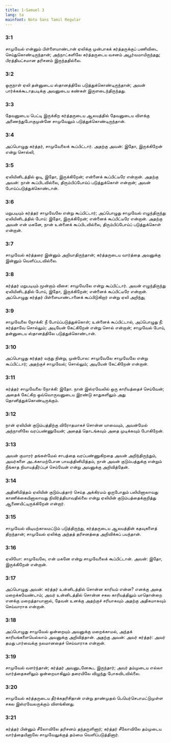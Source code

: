 ```yaml
---
title: 1-Samuel 3
lang: ta
mainfont: Noto Sans Tamil Regular
---
```


###  3:1

சாமுவேல் என்னும் பிள்ளையாண்டான் ஏலிக்கு முன்பாகக் கர்த்தருக்குப் பணிவிடை செய்துகொண்டிருந்தான்; அந்நாட்களிலே கர்த்தருடைய வசனம் அபூர்வமாயிருந்தது; பிரத்தியட்சமான தரிசனம் இருந்ததில்லை.

###  3:2

ஒருநாள் ஏலி தன்னுடைய ஸ்தானத்திலே படுத்துக்கொண்டிருந்தான்; அவன் பார்க்கக்கூடாதபடிக்கு அவனுடைய கண்கள் இருளடைந்திருந்தது.

###  3:3

தேவனுடைய பெட்டி இருக்கிற கர்த்தருடைய ஆலயத்தில் தேவனுடைய விளக்கு அணைந்துபோகுமுன்னே சாமுவேலும் படுத்துக்கொண்டிருந்தான்.

###  3:4

அப்பொழுது கர்த்தர், சாமுவேலைக் கூப்பிட்டார். அதற்கு அவன்: இதோ, இருக்கிறேன் என்று சொல்லி,

###  3:5

ஏலியினிடத்தில் ஓடி, இதோ, இருக்கிறேன்; என்னைக் கூப்பிட்டீரே என்றான். அதற்கு அவன்: நான் கூப்பிடவில்லை, திரும்பிப்போய்ப் படுத்துக்கொள் என்றான்; அவன் போய்ப்படுத்துக்கொண்டான்.

###  3:6

மறுபடியும் கர்த்தர் சாமுவேலே என்று கூப்பிட்டார்; அப்பொழுது சாமுவேல் எழுந்திருந்து ஏலியினிடத்தில் போய்: இதோ, இருக்கிறேன்; என்னைக் கூப்பிட்டீரே என்றான். அதற்கு அவன் என் மகனே, நான் உன்னைக் கூப்பிடவில்லை, திரும்பிப்போய்ப் படுத்துக்கொள் என்றான்.

###  3:7

சாமுவேல் கர்த்தரை இன்னும் அறியாதிருந்தான்; கர்த்தருடைய வார்த்தை அவனுக்கு இன்னும் வெளிப்படவில்லை.

###  3:8

கர்த்தர் மறுபடியும் மூன்றாம் விசை: சாமுவேலே என்று கூப்பிட்டார். அவன் எழுந்திருந்து ஏலியினிடத்தில் போய், இதோ, இருக்கிறேன்; என்னைக் கூப்பிட்டீரே என்றான். அப்பொழுது கர்த்தர் பிள்ளையாண்டானைக் கூப்பிடுகிறார் என்று ஏலி அறிந்து,

###  3:9

சாமுவேலை நோக்கி: நீ போய்ப்படுத்துக்கொள்; உன்னைக் கூப்பிட்டால், அப்பொழுது நீ: கர்த்தாவே சொல்லும்; அடியேன் கேட்கிறேன் என்று சொல் என்றான்; சாமுவேல் போய், தன்னுடைய ஸ்தானத்திலே படுத்துக்கொண்டான்.

###  3:10

அப்பொழுது கர்த்தர் வந்து நின்று, முன்போல: சாமுவேலே சாமுவேலே என்று கூப்பிட்டார்; அதற்குச் சாமுவேல்; சொல்லும்; அடியேன் கேட்கிறேன் என்றான்.

###  3:11

கர்த்தர் சாமுவேலை நோக்கி: இதோ. நான் இஸ்ரவேலில் ஒரு காரியத்தைச் செய்வேன்; அதைக் கேட்கிற ஒவ்வொருவனுடைய இரண்டு காதுகளிலும் அது தொனித்துக்கொண்டிருக்கும்.

###  3:12

நான் ஏலியின் குடும்பத்திற்கு விரோதமாகச் சொன்ன யாவையும், அவன்மேல் அந்நாளிலே வரப்பண்ணுவேன்; அதைத் தொடங்கவும் அதை முடிக்கவும் போகிறேன்.

###  3:13

அவன் குமாரர் தங்கள்மேல் சாபத்தை வரப்பண்ணுகிறதை அவன் அறிந்திருந்தும், அவர்களை அடக்காமற்போன பாவத்தினிமித்தம், நான் அவன் குடும்பத்துக்கு என்றும் நீங்காத நியாயத்தீர்ப்புச் செய்வேன் என்று அவனுக்கு அறிவித்தேன்.

###  3:14

அதினிமித்தம் ஏலியின் குடும்பத்தார் செய்த அக்கிரமம் ஒருபோதும் பலியினாலாவது காணிக்கையினாலாவது நிவிர்த்தியாவதில்லை என்று ஏலியின் குடும்பத்தைக்குறித்து ஆணையிட்டிருக்கிறேன் என்றார்.

###  3:15

சாமுவேல் விடியற்காலமட்டும் படுத்திருந்து, கர்த்தருடைய ஆலயத்தின் கதவுகளைத் திறந்தான்; சாமுவேல் ஏலிக்கு அந்தத் தரிசனத்தை அறிவிக்கப் பயந்தான்.

###  3:16

ஏலியோ: சாமுவேலே, என் மகனே என்று சாமுவேலைக் கூப்பிட்டான். அவன்: இதோ, இருக்கிறேன் என்றான்.

###  3:17

அப்பொழுது அவன்: கர்த்தர் உன்னிடத்தில் சொன்ன காரியம் என்ன? எனக்கு அதை மறைக்கவேண்டாம்; அவர் உன்னிடத்தில் சொன்ன சகல காரியத்திலும் யாதொன்றை எனக்கு மறைத்தாயானால், தேவன் உனக்கு அதற்குச் சரியாகவும் அதற்கு அதிகமாகவும் செய்வாராக என்றான்.

###  3:18

அப்பொழுது சாமுவேல் ஒன்றையும் அவனுக்கு மறைக்காமல், அந்தக் காரியங்களையெல்லாம் அவனுக்கு அறிவித்தான். அதற்கு அவன்: அவர் கர்த்தர்: அவர் தமது பார்வைக்கு நலமானதைச் செய்வாராக என்றான்.

###  3:19

சாமுவேல் வளர்ந்தான்; கர்த்தர் அவனுடனேகூட இருந்தார்; அவர் தம்முடைய எல்லா வார்த்தைகளிலும் ஒன்றையாகிலும் தரையிலே விழுந்து போகவிடவில்லை.

###  3:20

சாமுவேல் கர்த்தருடைய தீர்க்கதரிசிதான் என்று தாண்முதல் பெயெர்செபாமட்டுமுள்ள சகல இஸ்ரவேலருக்கும் விளங்கினது.

###  3:21

கர்த்தர் பின்னும் சீலோவிலே தரிசனம் தந்தருளினார்; கர்த்தர் சீலோவிலே தம்முடைய வார்த்தையினாலே சாமுவேலுக்குத் தம்மை வெளிப்படுத்தினார்.


